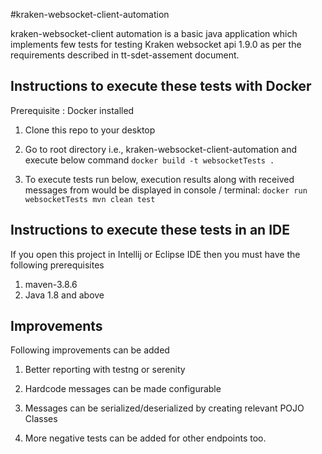 #kraken-websocket-client-automation

kraken-websocket-client automation is a basic java application which implements few tests for testing Kraken websocket api 1.9.0 as
per the requirements described in tt-sdet-assement document.

## Instructions to execute these tests with Docker


Prerequisite : Docker installed

1) Clone this repo to your desktop


2) Go to root directory i.e., kraken-websocket-client-automation and execute below command
`docker build -t websocketTests .`


3) To execute tests run below, execution results along with received messages from would be displayed in console / terminal:
`docker run websocketTests mvn clean test`


## Instructions to execute these tests in an IDE

If you open this project in Intellij or Eclipse IDE then you must have the following prerequisites

1) maven-3.8.6
2) Java 1.8 and above

## Improvements

Following improvements can be added

1) Better reporting with testng or serenity

2) Hardcode messages can be made configurable

3) Messages can be serialized/deserialized by creating relevant POJO Classes

4) More negative tests can be added for other endpoints too.